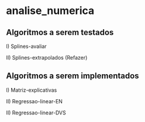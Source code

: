 # analise_numerica

## Algoritmos a serem testados

I) Splines-avaliar

II) Splines-extrapolados (Refazer)

## Algoritmos a serem implementados

I) Matriz-explicativas

II) Regressao-linear-EN

II) Regressao-linear-DVS
